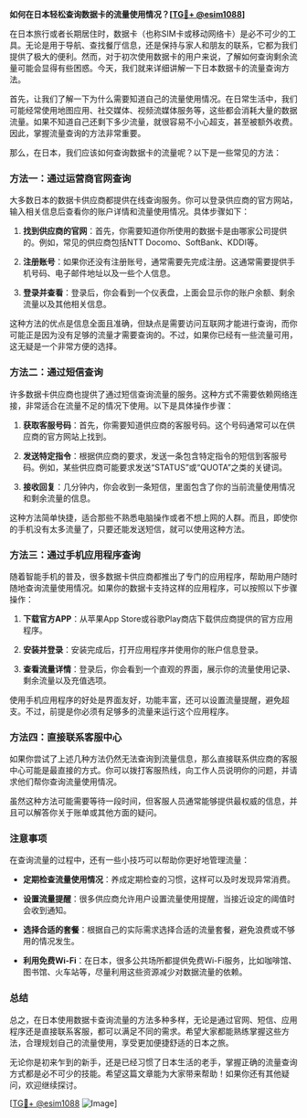 **如何在日本轻松查询数据卡的流量使用情况？[[TG💪+ @esim1088](https://t.me/s/esim1088)]**

在日本旅行或者长期居住时，数据卡（也称SIM卡或移动网络卡）是必不可少的工具。无论是用于导航、查找餐厅信息，还是保持与家人和朋友的联系，它都为我们提供了极大的便利。然而，对于初次使用数据卡的用户来说，了解如何查询剩余流量可能会显得有些困惑。今天，我们就来详细讲解一下日本数据卡的流量查询方法。

首先，让我们了解一下为什么需要知道自己的流量使用情况。在日常生活中，我们可能经常使用地图应用、社交媒体、视频流媒体服务等，这些都会消耗大量的数据流量。如果不知道自己还剩下多少流量，就很容易不小心超支，甚至被额外收费。因此，掌握流量查询的方法非常重要。

那么，在日本，我们应该如何查询数据卡的流量呢？以下是一些常见的方法：

### 方法一：通过运营商官网查询

大多数日本的数据卡供应商都提供在线查询服务。你可以登录供应商的官方网站，输入相关信息后查看你的账户详情和流量使用情况。具体步骤如下：

1. **找到供应商的官网**：首先，你需要知道你所使用的数据卡是由哪家公司提供的。例如，常见的供应商包括NTT Docomo、SoftBank、KDDI等。
   
2. **注册账号**：如果你还没有注册账号，通常需要先完成注册。这通常需要提供手机号码、电子邮件地址以及一些个人信息。

3. **登录并查看**：登录后，你会看到一个仪表盘，上面会显示你的账户余额、剩余流量以及其他相关信息。

这种方法的优点是信息全面且准确，但缺点是需要访问互联网才能进行查询，而你可能正是因为没有足够的流量才需要查询的。不过，如果你已经有一些流量可用，这无疑是一个非常方便的选择。

### 方法二：通过短信查询

许多数据卡供应商也提供了通过短信查询流量的服务。这种方式不需要依赖网络连接，非常适合在流量不足的情况下使用。以下是具体操作步骤：

1. **获取客服号码**：首先，你需要知道供应商的客服号码。这个号码通常可以在供应商的官方网站上找到。

2. **发送特定指令**：根据供应商的要求，发送一条包含特定指令的短信到客服号码。例如，某些供应商可能要求发送“STATUS”或“QUOTA”之类的关键词。

3. **接收回复**：几分钟内，你会收到一条短信，里面包含了你的当前流量使用情况和剩余流量的信息。

这种方法简单快捷，适合那些不熟悉电脑操作或者不想上网的人群。而且，即使你的手机没有太多流量了，只要还能发送短信，就可以使用这种方法。

### 方法三：通过手机应用程序查询

随着智能手机的普及，很多数据卡供应商都推出了专门的应用程序，帮助用户随时随地查询流量使用情况。如果你的数据卡支持这样的应用程序，可以按照以下步骤操作：

1. **下载官方APP**：从苹果App Store或谷歌Play商店下载供应商提供的官方应用程序。

2. **安装并登录**：安装完成后，打开应用程序并使用你的账户信息登录。

3. **查看流量详情**：登录后，你会看到一个直观的界面，展示你的流量使用记录、剩余流量以及充值选项。

使用手机应用程序的好处是界面友好，功能丰富，还可以设置流量提醒，避免超支。不过，前提是你必须有足够多的流量来运行这个应用程序。

### 方法四：直接联系客服中心

如果你尝试了上述几种方法仍然无法查询到流量信息，那么直接联系供应商的客服中心可能是最直接的方式。你可以拨打客服热线，向工作人员说明你的问题，并请求他们帮你查询流量使用情况。

虽然这种方法可能需要等待一段时间，但客服人员通常能够提供最权威的信息，并且可以解答你关于账单或其他方面的疑问。

### 注意事项

在查询流量的过程中，还有一些小技巧可以帮助你更好地管理流量：

- **定期检查流量使用情况**：养成定期检查的习惯，这样可以及时发现异常消费。
  
- **设置流量提醒**：很多供应商允许用户设置流量使用提醒，当接近设定的阈值时会收到通知。

- **选择合适的套餐**：根据自己的实际需求选择合适的流量套餐，避免浪费或不够用的情况发生。

- **利用免费Wi-Fi**：在日本，很多公共场所都提供免费Wi-Fi服务，比如咖啡馆、图书馆、火车站等，尽量利用这些资源减少对数据流量的依赖。

### 总结

总之，在日本使用数据卡查询流量的方法多种多样，无论是通过官网、短信、应用程序还是直接联系客服，都可以满足不同的需求。希望大家都能熟练掌握这些方法，合理规划自己的流量使用，享受更加便捷舒适的日本之旅。

无论你是初来乍到的新手，还是已经习惯了日本生活的老手，掌握正确的流量查询方式都是必不可少的技能。希望这篇文章能为大家带来帮助！如果你还有其他疑问，欢迎继续探讨。

[[TG💪+ @esim1088](https://t.me/s/esim1088) ![Image](https://i.postimg.cc/4NQfJmqS/Snipaste-2025-05-13-00-14-12.png)]